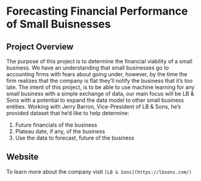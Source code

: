 # Forecasting Financial Performance of Small Buisnesses

## Project Overview
The purpose of this project is to determine the financial viability of a small business. We have an understanding that small businesses go to accounting firms with fears about going under, however, by the time the firm realizes that the company is flat they’ll notify the business that it’s too late. The intent of this project, is to be able to use machine learning for any small business with a simple exchange of data, our main focus will be LB & Sons with a potential to expand the data model to other small business entities. 
Working with Jerry Barron, Vice-President of LB & Sons, he’s provided dataset that he’d like to help determine:
1.	Future financials of the business
2.	Plateau date, if any, of the business
3.	Use the data to forecast, future of the business

## Website
To learn more about the company visit `[LB & Sons](https://lbsons.com/)`
